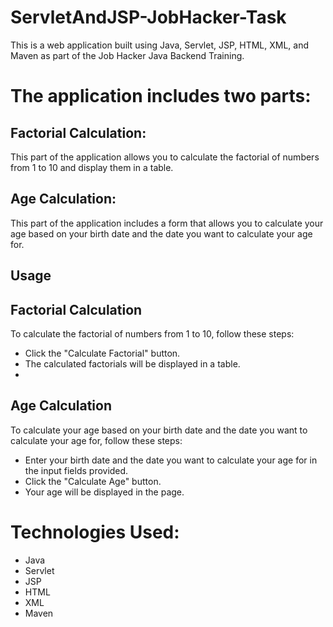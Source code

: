 # ServletAndJSP-JobHacker-Task
This is a web application built using Java, Servlet, JSP, HTML, XML, and Maven as part of the Job Hacker Java Backend Training.

# The application includes two parts:

## Factorial Calculation:
This part of the application allows you to calculate the factorial of numbers from 1 to 10 and display them in a table.

## Age Calculation: 
This part of the application includes a form that allows you to calculate your age based on your birth date and the date you want to calculate your age for.

## Usage
## Factorial Calculation

To calculate the factorial of numbers from 1 to 10, follow these steps:

- Click the "Calculate Factorial" button.
- The calculated factorials will be displayed in a table.
- 
## Age Calculation

To calculate your age based on your birth date and the date you want to calculate your age for, follow these steps:

- Enter your birth date and the date you want to calculate your age for in the input fields provided.
- Click the "Calculate Age" button.
- Your age will be displayed in the page.

# Technologies Used:

- Java
- Servlet
- JSP
- HTML
- XML
- Maven
